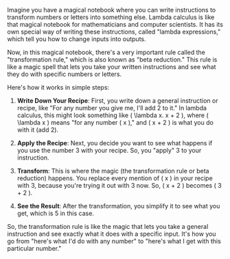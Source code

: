 Imagine you have a magical notebook where you can write instructions to transform numbers or letters into something else. Lambda calculus is like that magical notebook for mathematicians and computer scientists. It has its own special way of writing these instructions, called "lambda expressions," which tell you how to change inputs into outputs.

Now, in this magical notebook, there's a very important rule called the "transformation rule," which is also known as "beta reduction." This rule is like a magic spell that lets you take your written instructions and see what they do with specific numbers or letters.

Here's how it works in simple steps:

1. **Write Down Your Recipe**: First, you write down a general instruction or recipe, like "For any number you give me, I'll add 2 to it." In lambda calculus, this might look something like \( \lambda x. x + 2 \), where \( \lambda x \) means "for any number \( x \)," and \( x + 2 \) is what you do with it (add 2).

2. **Apply the Recipe**: Next, you decide you want to see what happens if you use the number 3 with your recipe. So, you "apply" 3 to your instruction.

3. **Transform**: This is where the magic (the transformation rule or beta reduction) happens. You replace every mention of \( x \) in your recipe with 3, because you're trying it out with 3 now. So, \( x + 2 \) becomes \( 3 + 2 \).

4. **See the Result**: After the transformation, you simplify it to see what you get, which is 5 in this case.

So, the transformation rule is like the magic that lets you take a general instruction and see exactly what it does with a specific input. It's how you go from "here's what I'd do with any number" to "here's what I get with this particular number."
